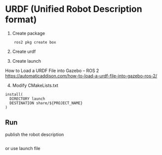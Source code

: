 # URDF (Unified Robot Description format)

1. Create package
```
    ros2 pkg create box
```


2. Create urdf


3. Create launch

How to Load a URDF File into Gazebo – ROS 2
https://automaticaddison.com/how-to-load-a-urdf-file-into-gazebo-ros-2/



4. Modify CMakeLists.txt
```
install(
  DIRECTORY launch
  DESTINATION share/${PROJECT_NAME}
)
```

## Run
publish the robot description 
```

```
or use launch file
```
```